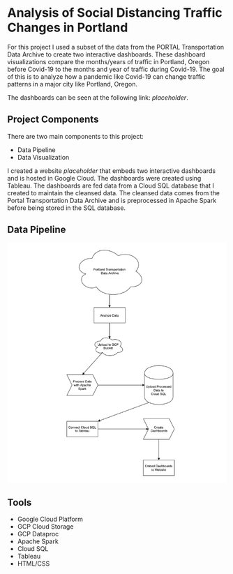 # Analysis of Social Distancing Traffic Changes in Portland

For this project I used a subset of the data from the PORTAL Transportation Data Archive to create two interactive dashboards. These dashboard visualizations compare the months/years of traffic in Portland, Oregon before Covid-19 to the months and year of traffic during Covid-19. The goal of this is to analyze how a pandemic like Covid-19 can change traffic patterns in a major city like Portland, Oregon.

The dashboards can be seen at the following link: *placeholder*.

## Project Components

There are two main components to this project:
 - Data Pipeline <br>
 - Data Visualization <br>
 
I created a website *placeholder* that embeds two interactive dashboards and is hosted in Google Cloud. The dashboards were created using Tableau. The dashboards are fed data from a Cloud SQL database that I created to maintain the cleansed data. The cleansed data comes from the Portal Transportation Data Archive and is preprocessed in Apache Spark before being stored in the SQL database.

## Data Pipeline

<p align="center">
  <img src="https://github.com/dmesa2/Analysis-Traffic-Changes-Social-Distancing/blob/master/Images/Data%20Pipeline.png?raw=true"/>
</p>

## Tools

 - Google Cloud Platform <br>
 - GCP Cloud Storage <br>
 - GCP Dataproc <br>
 - Apache Spark <br>
 - Cloud SQL <br>
 - Tableau <br>
 - HTML/CSS
